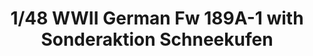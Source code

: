 ---
layout: product
title: "1/48 WWII German Fw 189A-1 with Sonderaktion Schneekufen"
price: "5100" 
desc: "Maketa"
img_path: "/assets/img/GWH04808.jpg"
brand: "N/A"
available: false
special_offer: false
new: false
soon: false
cat: "010000"
subcat: "010900"
subsubcat: "0N/A"
sifra: "GWH04808"
---